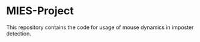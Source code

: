 # MIES-Project
This repository contains the code for usage of mouse dynamics in imposter detection.
